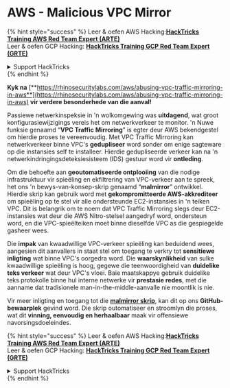 # AWS - Malicious VPC Mirror

{% hint style="success" %}
Leer & oefen AWS Hacking:<img src="../../../../.gitbook/assets/image (1) (1) (1) (1).png" alt="" data-size="line">[**HackTricks Training AWS Red Team Expert (ARTE)**](https://training.hacktricks.xyz/courses/arte)<img src="../../../../.gitbook/assets/image (1) (1) (1) (1).png" alt="" data-size="line">\
Leer & oefen GCP Hacking: <img src="../../../../.gitbook/assets/image (2) (1).png" alt="" data-size="line">[**HackTricks Training GCP Red Team Expert (GRTE)**<img src="../../../../.gitbook/assets/image (2) (1).png" alt="" data-size="line">](https://training.hacktricks.xyz/courses/grte)

<details>

<summary>Support HackTricks</summary>

* Kyk na die [**subscription plans**](https://github.com/sponsors/carlospolop)!
* **Sluit aan by die** 💬 [**Discord group**](https://discord.gg/hRep4RUj7f) of die [**telegram group**](https://t.me/peass) of **volg** ons op **Twitter** 🐦 [**@hacktricks\_live**](https://twitter.com/hacktricks_live)**.**
* **Deel hacking truuks deur PRs in te dien na die** [**HackTricks**](https://github.com/carlospolop/hacktricks) en [**HackTricks Cloud**](https://github.com/carlospolop/hacktricks-cloud) github repos.

</details>
{% endhint %}

**Kyk na** [**https://rhinosecuritylabs.com/aws/abusing-vpc-traffic-mirroring-in-aws**](https://rhinosecuritylabs.com/aws/abusing-vpc-traffic-mirroring-in-aws) **vir verdere besonderhede van die aanval!**

Passiewe netwerkinspeksie in 'n wolkomgewing was **uitdagend**, wat groot konfigurasiewijzigings vereis het om netwerkverkeer te monitor. 'n Nuwe funksie genaamd “**VPC Traffic Mirroring**” is egter deur AWS bekendgestel om hierdie proses te vereenvoudig. Met VPC Traffic Mirroring kan netwerkverkeer binne VPC's **gedupliseer** word sonder om enige sagteware op die instansies self te installeer. Hierdie gedupliseerde verkeer kan na 'n netwerkindringingsdeteksiesisteem (IDS) gestuur word vir **ontleding**.

Om die behoefte aan **geoutomatiseerde ontplooiing** van die nodige infrastruktuur vir spieëling en ekfiltrering van VPC-verkeer aan te spreek, het ons 'n bewys-van-konsep-skrip genaamd “**malmirror**” ontwikkel. Hierdie skrip kan gebruik word met **gekompromitteerde AWS-akkrediteer** om spieëling op te stel vir alle ondersteunde EC2-instansies in 'n teiken VPC. Dit is belangrik om te noem dat VPC Traffic Mirroring slegs deur EC2-instansies wat deur die AWS Nitro-stelsel aangedryf word, ondersteun word, en die VPC-spieëlteiken moet binne dieselfde VPC as die gespiegelde gasheer wees.

Die **impak** van kwaadwillige VPC-verkeer spieëling kan beduidend wees, aangesien dit aanvallers in staat stel om toegang te verkry tot **sensitiewe inligting** wat binne VPC's oorgedra word. Die **waarskynlikheid** van sulke kwaadwillige spieëling is hoog, gegewe die teenwoordigheid van **duidelike teks verkeer** wat deur VPC's vloei. Baie maatskappye gebruik duidelike teks protokolle binne hul interne netwerke vir **prestasie redes**, met die aanname dat tradisionele man-in-the-middle-aanvalle nie moontlik is nie.

Vir meer inligting en toegang tot die [**malmirror skrip**](https://github.com/RhinoSecurityLabs/Cloud-Security-Research/tree/master/AWS/malmirror), kan dit op ons **GitHub-bewaarplek** gevind word. Die skrip outomatiseer en stroomlyn die proses, wat dit **vinning, eenvoudig en herhaalbaar** maak vir offensiewe navorsingsdoeleindes.

{% hint style="success" %}
Leer & oefen AWS Hacking:<img src="../../../../.gitbook/assets/image (1) (1) (1) (1).png" alt="" data-size="line">[**HackTricks Training AWS Red Team Expert (ARTE)**](https://training.hacktricks.xyz/courses/arte)<img src="../../../../.gitbook/assets/image (1) (1) (1) (1).png" alt="" data-size="line">\
Leer & oefen GCP Hacking: <img src="../../../../.gitbook/assets/image (2) (1).png" alt="" data-size="line">[**HackTricks Training GCP Red Team Expert (GRTE)**<img src="../../../../.gitbook/assets/image (2) (1).png" alt="" data-size="line">](https://training.hacktricks.xyz/courses/grte)

<details>

<summary>Support HackTricks</summary>

* Kyk na die [**subscription plans**](https://github.com/sponsors/carlospolop)!
* **Sluit aan by die** 💬 [**Discord group**](https://discord.gg/hRep4RUj7f) of die [**telegram group**](https://t.me/peass) of **volg** ons op **Twitter** 🐦 [**@hacktricks\_live**](https://twitter.com/hacktricks_live)**.**
* **Deel hacking truuks deur PRs in te dien na die** [**HackTricks**](https://github.com/carlospolop/hacktricks) en [**HackTricks Cloud**](https://github.com/carlospolop/hacktricks-cloud) github repos.

</details>
{% endhint %}
